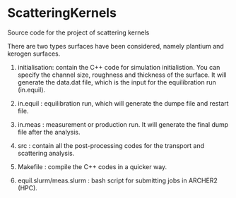 # ScatteringKernels
Source code for the project of scattering kernels

There are two types surfaces have been considered, namely plantium and kerogen surfaces.


1. initialisation: contain the C++ code for simulation initialistion. You can specify the channel size, roughness and thickness of the surface. It will generate the data.dat file, which is the input for the equilibration run (in.equil).

2. in.equil : equilibration run, which will generate the dumpe file and restart file.

3. in.meas  : measurement or production run. It will generate the final dump file after the analysis.

4. src      : contain all the post-processing codes for the transport and scattering analysis. 

4. Makefile : compile the C++ codes in a quicker way.

5. equil.slurm/meas.slurm : bash script for submitting jobs in ARCHER2 (HPC).
